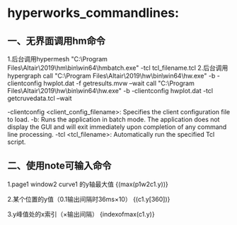 # hyperworks_commandlines:


## 一、无界面调用hm命令
1.后台调用hypermesh
"C:\Program Files\Altair\2019\hm\bin\win64\hmbatch.exe" <filename-optional> -tcl tcl_filename.tcl
2.后台调用hypergraph
call "C:\Program Files\Altair\2019\hw\bin\win64\hw.exe" -b -clientconfig hwplot.dat -f getresults.mvw  –wait
call "C:\Program Files\Altair\2019\hw\bin\win64\hw.exe" -b -clientconfig hwplot.dat -tcl getcruvedata.tcl –wait

-clientconfig <client_config_filename>: Specifies the client configuration file to load.
-b: Runs the application in batch mode.  The application does not display the GUI and will exit immediately upon completion of any command line processing.
-tcl <tcl_filename>: Automatically run the specified Tcl script.


## 二、使用note可输入命令
1.page1 window2 curve1 的y轴最大值
{(max(p1w2c1.y))}

2.某个位置的y值（0.1输出间隔时36ms×10）
{(c1.y[360])} 

3.y峰值处的x索引（×输出间隔）
{indexofmax(c1.y)}
